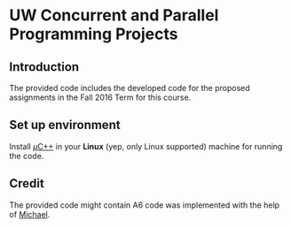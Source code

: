 # UW Concurrent and Parallel Programming Projects

## Introduction

The provided code includes the developed code for the proposed assignments in the Fall 2016 Term for this course.

## Set up environment

Install [$\mu$C++](https://github.com/pabuhr/uCPP) in your **Linux** (yep, only Linux supported) machine for running the code.

## Credit

The provided code might contain A6 code was implemented with the help of [Michael](https://github.com/michael-schwarz).